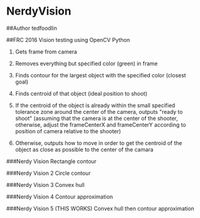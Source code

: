 # NerdyVision

##Author 
tedfoodlin



##FRC 2016 Vision testing using OpenCV Python

1. Gets frame from camera

2. Removes everything but specified color (green) in frame

3. Finds contour for the largest object with the specified color (closest goal)

4. Finds centroid of that object (ideal position to shoot)

5. If the centroid of the object is already within the small specified tolerance zone around the center of the camera, outputs "ready to shoot" (assuming that the camera is at the center of the shooter, otherwise, adjust the frameCenterX and frameCenterY according to position of camera relative to the shooter)

6. Otherwise, outputs how to move in order to get the centroid of the object as close as possible to the center of the camara 

###Nerdy Vision
Rectangle contour

###Nerdy Vision 2
Circle contour

###Nerdy Vision 3
Convex hull

###Nerdy Vision 4
Contour approximation

###Nerdy Vision 5 (THIS WORKS)
Convex hull then contour approximation

